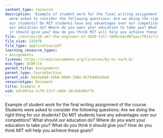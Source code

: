 ```yaml
---
content_type: resource
description: 'Example of student work for the final writing assignment of the course.  Students
  were asked to consider the following questions: Are we doing the right thing for
  our students? Do MIT students have any advantages over our competitors? What should
  our education do? Where do you want your education to take you? What do you think
  it should give you? How do you think MIT will help you achieve these goals? '
file: /courses/16-a47-the-engineer-of-2020-fall-2009/edcd9faaccf013cfc86410c3ebd6b77b_MIT16_A47F09_sw3.pdf
file_size: 222476
file_type: application/pdf
learning_resource_types:
- Assignments
license: https://creativecommons.org/licenses/by-nc-sa/4.0/
ocw_type: OCWFile
parent_title: Assignments
parent_type: CourseSection
parent_uid: 6e42abb8-26b4-8089-198e-017544b42be8
resourcetype: Document
title: Example 3
uid: edcd9faa-ccf0-13cf-c864-10c3ebd6b77b
---
```

Example of student work for the final writing assignment of the course.  Students were asked to consider the following questions: Are we doing the right thing for our students? Do MIT students have any advantages over our competitors? What should our education do? Where do you want your education to take you? What do you think it should give you? How do you think MIT will help you achieve these goals? 